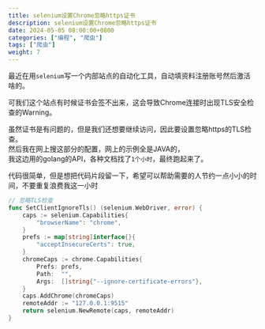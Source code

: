 ```yaml
---
title: selenium设置Chrome忽略https证书
description: selenium设置Chrome忽略https证书
date: 2024-05-05 08:00:00+0800
categories: ["编程", "爬虫"]
tags: ["爬虫"]
weight: 7
---
```


最近在用`selenium`写一个内部站点的自动化工具，自动填资料注册账号然后激活啥的。

可我们这个站点有时候证书会签不出来，这会导致Chrome连接时出现TLS安全检查的Warning。

虽然证书是有问题的，但是我们还想要继续访问，因此要设置忽略https的TLS检查。  
然后我在网上搜这部分的配置，网上的示例全是JAVA的，  
我这边用的golang的API，各种文档找了`1个小时`，最终跑起来了。

代码很简单，但是想把代码片段留一下，希望可以帮助需要的人节约一点小小的时间，不要重复浪费我这一小时

```go
// 忽略TLS检查
func SetClientIgnoreTls() (selenium.WebDriver, error) {
	caps := selenium.Capabilities{
		"browserName": "chrome",
	}
	prefs := map[string]interface{}{
		"acceptInsecureCerts": true,
	}
	chromeCaps := chrome.Capabilities{
		Prefs: prefs,
		Path:  "",
		Args:  []string{"--ignore-certificate-errors"},
	}
	caps.AddChrome(chromeCaps)
	remoteAddr := "127.0.0.1:9515"
	return selenium.NewRemote(caps, remoteAddr)
}

```